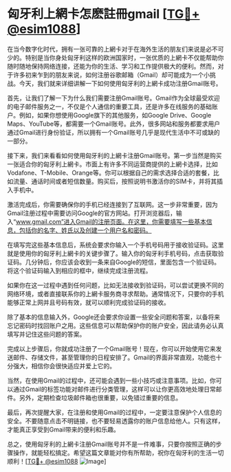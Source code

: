 # 匈牙利上網卡怎麽註冊gmail [[TG💪+ @esim1088](https://t.me/s/esim1088)]

在当今数字化时代，拥有一张可靠的上網卡对于在海外生活的朋友们来说是必不可少的。特别是当你身处匈牙利这样的欧洲国家时，一张优质的上網卡不仅能帮助你随时随地保持网络连接，还能为你的生活、学习和工作提供极大的便利。然而，对于许多初来乍到的朋友来说，如何注册谷歌邮箱（Gmail）却可能成为一个小挑战。今天，我们就来详细讲解一下如何使用匈牙利的上網卡成功注册Gmail账号。

首先，让我们了解一下为什么我们需要注册Gmail账号。Gmail作为全球最受欢迎的电子邮件服务之一，不仅是个人通信的重要工具，还是许多在线服务的基础账户。例如，如果你想使用Google旗下的其他服务，如Google Drive、Google Maps、YouTube等，都需要一个Gmail账号。此外，很多网站和服务都要求用户通过Gmail进行身份验证，所以拥有一个Gmail账号几乎是现代生活中不可或缺的一部分。

接下来，我们来看看如何使用匈牙利的上網卡注册Gmail账号。第一步当然是购买一张适合你的匈牙利上網卡。市面上有许多不同运营商提供的上網卡选择，比如Vodafone、T-Mobile、Orange等。你可以根据自己的需求选择合适的套餐，比如流量、通话时间或者短信数量。购买后，按照说明书激活你的SIM卡，并将其插入手机中。

激活完成后，你需要确保你的手机已经连接到了互联网。这一步非常重要，因为Gmail注册过程中需要访问Google的官方网站。打开浏览器后，输入“www.gmail.com”进入Gmail的注册页面。在这里，你需要填写一些基本信息，包括你的名字、姓氏以及创建一个用户名和密码。

在填写完这些基本信息后，系统会要求你输入一个手机号码用于接收验证码。这里就是使用你的匈牙利上網卡的关键步骤了。输入你的匈牙利手机号码，点击获取验证码。几分钟后，你应该会收到一条来自Google的短信，里面包含一个验证码。将这个验证码输入到相应的框中，继续完成注册流程。

如果你在这一过程中遇到任何问题，比如无法接收到验证码，可以尝试更换不同的网络环境，或者直接联系你的上網卡服务商寻求帮助。通常情况下，只要你的手机能够正常上网并且号码有效，就可以顺利完成验证码的接收。

除了基本的信息输入外，Google还会要求你设置一些安全问题和答案，以备将来忘记密码时找回账户之用。这些信息可以帮助保护你的账户安全，因此请务必认真填写并记住这些问题的答案。

完成以上步骤后，你就成功注册了一个Gmail账号！现在，你可以开始使用它来发送邮件、存储文件，甚至管理你的日程安排了。Gmail的界面非常直观，功能也十分强大，相信你会很快适应并爱上它的。

当然，在使用Gmail的过程中，还可能会遇到一些小技巧或注意事项。比如，你可以通过Gmail的标签功能对邮件进行分类管理，这样可以让你更高效地处理日常邮件。另外，定期检查垃圾邮件箱也很重要，以免错过重要的信息。

最后，再次提醒大家，在注册和使用Gmail的过程中，一定要注意保护个人信息的安全。不要随意点击不明链接，也不要轻易透露你的账户信息给他人。只有这样，才能真正享受到Gmail带来的便利和乐趣。

总之，使用匈牙利的上網卡注册Gmail账号并不是一件难事，只要你按照正确的步骤操作，就能轻松搞定。希望这篇文章能对你有所帮助，祝你在匈牙利的生活一切顺利！[[TG💪+ @esim1088](https://t.me/s/esim1088) ![Image](https://i.postimg.cc/4NQfJmqS/Snipaste-2025-05-13-00-14-12.png)]